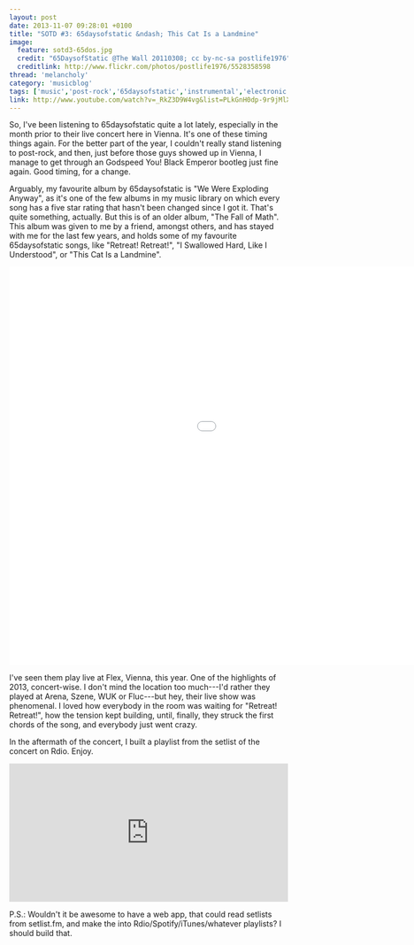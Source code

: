```yaml
---
layout: post
date: 2013-11-07 09:28:01 +0100
title: "SOTD #3: 65daysofstatic &ndash; This Cat Is a Landmine"
image:
  feature: sotd3-65dos.jpg
  credit: "65DaysofStatic @The Wall 20110308; cc by-nc-sa postlife1976"
  creditlink: http://www.flickr.com/photos/postlife1976/5528358598
thread: 'melancholy'
category: 'musicblog'
tags: ['music','post-rock','65daysofstatic','instrumental','electronic','united kingdom','song of the day']
link: http://www.youtube.com/watch?v=_RkZ3D9W4vg&list=PLkGnH0dp-9r9jMlXPP9GYTFpZ68XfIPvg&index=2
---
```


So, I've been listening to 65daysofstatic quite a lot lately, especially in the month prior to their live concert here in Vienna. It's one of these timing things again. For the better part of the year, I couldn't really stand listening to post-rock, and then, just before those guys showed up in Vienna, I manage to get through an Godspeed You! Black Emperor bootleg just fine again. Good timing, for a change.

Arguably, my favourite album by 65daysofstatic is "We Were Exploding Anyway", as it's one of the few albums in my music library on which every song has a five star rating that hasn't been changed since I got it. That's quite something, actually. But this is of an older album, "The Fall of Math". This album was given to me by a friend, amongst others, and has stayed with me for the last few years, and holds some of my favourite 65daysofstatic songs, like "Retreat! Retreat!", "I Swallowed Hard, Like I Understood", or "This Cat Is a Landmine".

<iframe width="1280" height="720" src="//www.youtube.com/embed/_RkZ3D9W4vg?list=PLkGnH0dp-9r9jMlXPP9GYTFpZ68XfIPvg" frameborder="0" allowfullscreen></iframe>

I've seen them play live at Flex, Vienna, this year. One of the highlights of 2013, concert-wise. I don't mind the location too much---I'd rather they played at Arena, Szene, WUK or Fluc---but hey, their live show was phenomenal. I loved how everybody in the room was waiting for "Retreat! Retreat!", how the tension kept building, until, finally, they struck the first chords of the song, and everybody just went crazy.

In the aftermath of the concert, I built a playlist from the setlist of the concert on Rdio. Enjoy.

<iframe width="100%" height="250" src="https://rd.io/i/QYXvTDM4cYM/" frameborder="0"></iframe>

P.S.: Wouldn't it be awesome to have a web app, that could read setlists from setlist.fm, and make the into Rdio/Spotify/iTunes/whatever playlists? I should build that.
